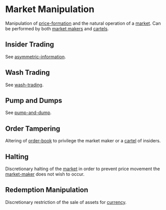 # Market Manipulation

Manipulation of [price-formation](price-formation.md) and the natural operation of a [market](market.md). Can be performed by both [market makers](market-maker.md) and [cartels](cartel.md).

## Insider Trading
See [asymmetric-information](asymmetric-information.md).

## Wash Trading
See [wash-trading](wash-trading.md).

## Pump and Dumps
See [pump-and-dump](pump-and-dump.md).

## Order Tampering

Altering of [order-book](order-book.md) to privilege the market maker or a [cartel](cartel.md) of insiders. 

## Halting

Discretionary halting of the [market](market.md) in order to prevent price movement the [market-maker](market-maker.md) does not wish to occur.

## Redemption Manipulation

Discretionary restriction of the sale of assets for [currency](currency.md).

